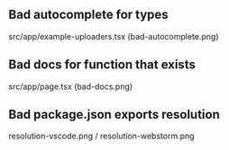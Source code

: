 ## Bad autocomplete for types
src/app/example-uploaders.tsx (bad-autocomplete.png)

## Bad docs for function that exists
src/app/page.tsx (bad-docs.png)

## Bad package.json exports resolution
resolution-vscode.png / resolution-webstorm.png
